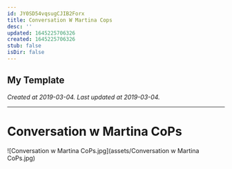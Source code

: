 ```yaml
---
id: JY0SD54vqsugCJIB2Forx
title: Conversation W Martina Cops
desc: ''
updated: 1645225706326
created: 1645225706326
stub: false
isDir: false
---
```

My Template
---

_Created at 2019-03-04._
_Last updated at 2019-03-04._




---

# Conversation w Martina CoPs


![Conversation w Martina CoPs.jpg](assets/Conversation w Martina CoPs.jpg)

